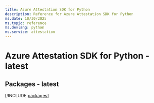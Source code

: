 ```yaml
---
title: Azure Attestation SDK for Python
description: Reference for Azure Attestation SDK for Python
ms.date: 10/30/2025
ms.topic: reference
ms.devlang: python
ms.service: attestation
---
```

# Azure Attestation SDK for Python - latest
## Packages - latest
[!INCLUDE [packages](attestation-index.md)]